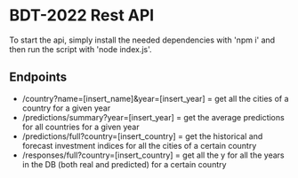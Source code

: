 # BDT-2022 Rest API
To start the api, simply install the needed dependencies with 'npm i' and then run the script with 'node index.js'.

## Endpoints
- /country?name=[insert_name]&year=[insert_year] = get all the cities of a country for a given year
- /predictions/summary?year=[insert_year] = get the average predictions for all countries for a given year
- /predictions/full?country=[insert_country] = get the historical and forecast investment indices for all the cities of a certain country
- /responses/full?country=[insert_country] = get all the y for all the years in the DB (both real and predicted) for a certain country